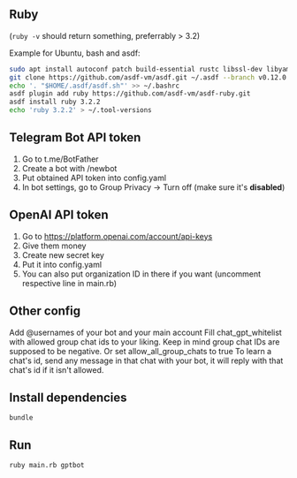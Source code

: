 ## Ruby
(`ruby -v` should return something, preferrably > 3.2)

Example for Ubuntu, bash and asdf:

```bash
sudo apt install autoconf patch build-essential rustc libssl-dev libyaml-dev libreadline6-dev zlib1g-dev libgmp-dev libncurses5-dev libffi-dev libgdbm6 libgdbm-dev libdb-dev uuid-dev
git clone https://github.com/asdf-vm/asdf.git ~/.asdf --branch v0.12.0
echo '. "$HOME/.asdf/asdf.sh"' >> ~/.bashrc
asdf plugin add ruby https://github.com/asdf-vm/asdf-ruby.git
asdf install ruby 3.2.2
echo 'ruby 3.2.2' > ~/.tool-versions
```

## Telegram Bot API token
1. Go to t.me/BotFather
2. Create a bot with /newbot
3. Put obtained API token into config.yaml
3. In bot settings, go to Group Privacy -> Turn off (make sure it's **disabled**)

## OpenAI API token
1. Go to https://platform.openai.com/account/api-keys
2. Give them money
3. Create new secret key
4. Put it into config.yaml
5. You can also put organization ID in there if you want (uncomment respective line in main.rb)

## Other config
Add @usernames of your bot and your main account
Fill chat_gpt_whitelist with allowed group chat ids to your liking. Keep in mind group chat IDs are supposed to be negative. Or set allow_all_group_chats to true
To learn a chat's id, send any message in that chat with your bot, it will reply with that chat's id if it isn't allowed.

## Install dependencies
`bundle`

## Run
`ruby main.rb gptbot`
